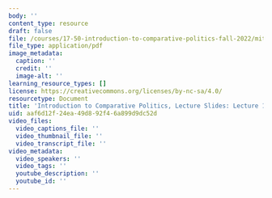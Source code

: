 ```yaml
---
body: ''
content_type: resource
draft: false
file: /courses/17-50-introduction-to-comparative-politics-fall-2022/mit17_50f22_lec17.pdf
file_type: application/pdf
image_metadata:
  caption: ''
  credit: ''
  image-alt: ''
learning_resource_types: []
license: https://creativecommons.org/licenses/by-nc-sa/4.0/
resourcetype: Document
title: 'Introduction to Comparative Politics, Lecture Slides: Lecture 17, Immigration'
uid: aaf6d12f-24ea-49d8-92f4-6a899d9dc52d
video_files:
  video_captions_file: ''
  video_thumbnail_file: ''
  video_transcript_file: ''
video_metadata:
  video_speakers: ''
  video_tags: ''
  youtube_description: ''
  youtube_id: ''
---
```

